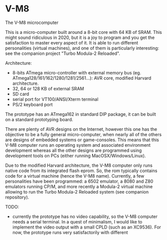 # V-M8
The V-M8 microcomputer

This is a micro-computer built around a 8-bit core with 64 KB of SRAM. This might sound ridiculous in 2020, but it is a joy to program and you get the satisfaction to master every aspect of it. It is able to run different personalities (virtual machines), and one of them is particularly interesting: see the companion project "Turbo Modula-2 Reloaded".

Architecture:

- 8-bits ATmega micro-controller with external memory bus (eg. ATmega128/161/162/1280/1281/2561...): AVR core, modified Harvard architecture.
- 32, 64 or 128 KB of external SRAM
- SD card
- serial port for VT100/ANSI/Xterm terminal
- PS/2 keyboard port

The prototype has an ATmega162 in standard DIP package, it can be built on a standard prototyping board.

There are plenty of AVR designs on the Internet, however this one has the objective to be a fully general micro-computer, when nearly all of the others are designs of embedded systems or game-consoles. This means that this V-M8 computer runs an operating system and associated environment development whereas all the other designs are programmed using development tools on PCs (either running MacOSX/Windows/Linux).

Due to the modified Harvard architecture, the V-M8 computer only runs native code from its integrated flash eprom. So, the rom typically contains code for a virtual machine (hence the V-M8 name). Currently, a few personalities have been programmed: a 6502 emulator, a 8080 and Z80 emulators running CP/M, and more recently a Modula-2 virtual machine allowing to run the Turbo Modula-2 Reloaded system (see companion repository).

TODO:
- currently the prototype has no video capability, so the V-M8 computer needs a serial terminal. In a quest of minimalism, I would like to implement the video output with a small CPLD (such as an XC9536). For now, the prototype runs very satisfactorily with different


